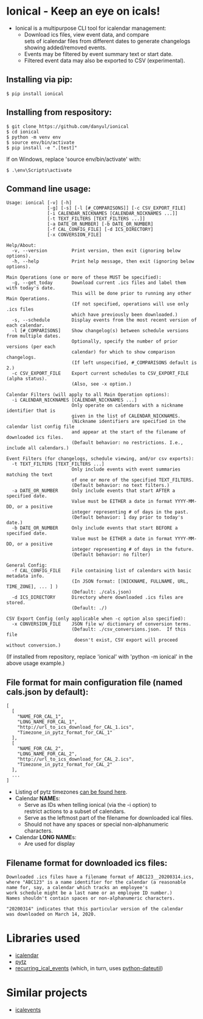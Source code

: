 
# Ionical - Keep an eye on icals!

- Ionical is a multipurpose CLI tool for icalendar management:
  - Download ics files, view event data, and compare  
    sets of icalendar files from different dates to 
    generate changelogs showing added/removed events.
  - Events may be filtered by event summary text or start date.
  - Filtered event data may also be exported to CSV (experimental).


## Installing via pip:
```
$ pip install ionical
```


## Installing from respository:
```
$ git clone https://github.com/danyul/ionical
$ cd ionical
$ python -m venv env
$ source env/bin/activate
$ pip install -e ".[test]"
```
If on Windows, replace 'source env/bin/activate' with:
```
$ .\env\Scripts\activate
```


## Command line usage:
```
Usage: ionical [-v] [-h] 
               [-g] [-s] [-l [#_COMPARISONS]] [-c CSV_EXPORT_FILE] 
               [-i CALENDAR_NICKNAMES [CALENDAR_NICKNAMES ...]] 
               [-t TEXT_FILTERS [TEXT_FILTERS ...]] 
               [-a DATE_OR_NUMBER] [-b DATE_OR_NUMBER]
               [-f CAL_CONFIG_FILE] [-d ICS_DIRECTORY] 
               [-x CONVERSION_FILE]

Help/About:
  -v, --version         Print version, then exit (ignoring below options).
  -h, --help            Print help message, then exit (ignoring below options).

Main Operations (one or more of these MUST be specified):
  -g, --get_today       Download current .ics files and label them with today's date.
                        This will be done prior to running any other Main Operations.
                        (If not specified, operations will use only .ics files
                        which have previously been downloaded.)
  -s, --schedule        Display events from the most recent version of each calendar.
  -l [#_COMPARISONS]    Show changelog(s) between schedule versions from multiple dates.
                        Optionally, specify the number of prior versions (per each
                        calendar) for which to show comparison changelogs.
                        (If left unspecified, #_COMPARISONS default is 2.)
  -c CSV_EXPORT_FILE    Export current schedules to CSV_EXPORT_FILE (alpha status).
                        (Also, see -x option.)

Calendar Filters (will apply to all Main Operation options):
  -i CALENDAR_NICKNAMES [CALENDAR_NICKNAMES ...]
                        Only operate on calendars with a nickname identifier that is
                        given in the list of CALENDAR_NICKNAMES.
                        (Nickname identifiers are specified in the calendar list config file
                        and appear at the start of the filename of downloaded ics files.
                        (Default behavior: no restrictions. I.e., include all calendars.)

Event Filters (for changelogs, schedule viewing, and/or csv exports):
  -t TEXT_FILTERS [TEXT_FILTERS ...]
                        Only include events with event summaries matching the text
                        of one or more of the specified TEXT_FILTERS.
                        (Default behavior: no text filters.)
  -a DATE_OR_NUMBER     Only include events that start AFTER a specified date.
                        Value must be EITHER a date in format YYYY-MM-DD, or a positive
                        integer representing # of days in the past.
                        (Default behavior: 1 day prior to today's date.)
  -b DATE_OR_NUMBER     Only include events that start BEFORE a specified date.
                        Value must be EITHER a date in format YYYY-MM-DD, or a positive
                        integer representing # of days in the future.
                        (Default behavior: no filter)

General Config:
  -f CAL_CONFIG_FILE    File containing list of calendars with basic metadata info.
                        (In JSON format: [[NICKNAME, FULLNAME, URL, TIME_ZONE], ... ] )
                        (Default: ./cals.json)
  -d ICS_DIRECTORY      Directory where downloaded .ics files are stored.
                        (Default: ./)

CSV Export Config (only applicable when -c option also specified):
  -x CONVERSION_FILE    JSON file w/ dictionary of conversion terms.
                        (Default: ./csv_conversions.json.  If this file
                         doesn't exist, CSV export will proceed without conversion.)
```

(If installed from repository, replace 'ionical' with 'python -m ionical' 
 in the above usage example.)


## File format for main configuration file (named cals.json by default):
```
[
  [
    "NAME_FOR_CAL_1", 
    "LONG_NAME_FOR_CAL_1", 
    "http://url_to_ics_download_for_CAL_1.ics", 
    "Timezone_in_pytz_format_for_CAL_1"
  ],
  [
    "NAME_FOR_CAL_2", 
    "LONG_NAME_FOR_CAL_2", 
    "http://url_to_ics_download_for_CAL_2.ics", 
    "Timezone_in_pytz_format_for_CAL_2"
  ],
  ...
]
```
 - Listing of pytz timezones [can be found here](https://stackoverflow.com/questions/13866926/is-there-a-list-of-pytz-timezones).
 - Calendar **NAME**s:
   - Serve as IDs when telling ionical (via the -i option) to  
     restrict actions to a subset of calendars.
   - Serve as the leftmost part of the filename for downloaded ical files.
   - Should not have any spaces or special non-alphanumeric characters.
 - Calendar **LONG NAME**s:
   - Are used for display

## Filename format for downloaded ics files:

    Downloaded .ics files have a filename format of ABC123__20200314.ics,  
    where "ABC123" is a name identifier for the calendar (a reasonable  
    name for, say, a calendar which tracks an employee's  
    work schedule might be a last name or an employee ID number.) 
    Names shouldn't contain spaces or non-alphanumeric characters.

    "20200314" indicates that this particular version of the calendar   
    was downloaded on March 14, 2020.


# Libraries used

- [icalendar](https://pypi.org/project/icalendar/)
- [pytz](https://pypi.org/project/pytz/)
- [recurring_ical_events](https://pypi.org/project/recurring-ical-events/)
  (which, in turn, uses [python-dateutil](https://pypi.org/project/python-dateutil/))


# Similar projects

- [icalevents](https://github.com/irgangla/icalevents)

